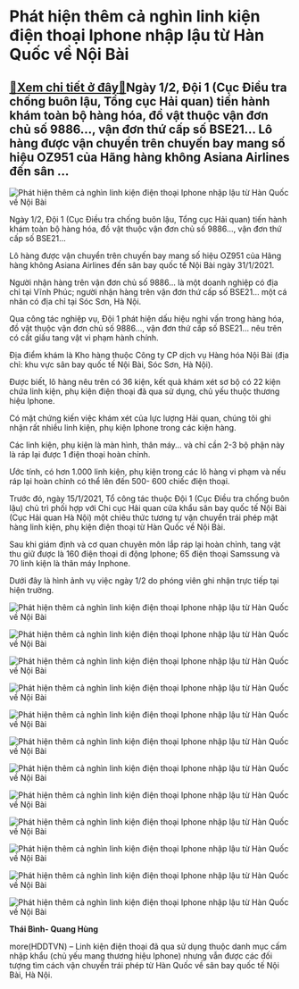 Phát hiện thêm cả nghìn linh kiện điện thoại Iphone nhập lậu từ Hàn Quốc về Nội Bài
===================================================================================

[:gift:Xem chi tiết ở đây:gift:](https://hddtvn.com/phat-hien-them-ca-nghin-linh-kien-dien-thoai-iphone-nhap-lau-tu-han-quoc-ve-noi-bai/)Ngày 1/2, Đội 1 (Cục Điều tra chống buôn lậu, Tổng cục Hải quan) tiến hành khám toàn bộ hàng hóa, đồ vật thuộc vận đơn chủ số 9886…, vận đơn thứ cấp số BSE21… Lô hàng được vận chuyển trên chuyến bay mang số hiệu OZ951 của Hãng hàng không Asiana Airlines đến sân …
-----------------------------------------------------------------------------------------------------------------------------------------------------------------------------------------------------------------------------------------------------------------------





![Phát hiện thêm cả nghìn linh kiện điện thoại Iphone nhập lậu từ Hàn Quốc về Nội Bài](https://hddtvn.com/wp-content/uploads/2021/02/88963595.jpg "Phát hiện thêm cả nghìn linh kiện điện thoại Iphone nhập lậu từ Hàn Quốc về Nội Bài")



Ngày 1/2, Đội 1 (Cục Điều tra chống buôn lậu, Tổng cục Hải quan) tiến hành khám toàn bộ hàng hóa, đồ vật thuộc vận đơn chủ số 9886…, vận đơn thứ cấp số BSE21…


Lô hàng được vận chuyển trên chuyến bay mang số hiệu OZ951 của Hãng hàng không Asiana Airlines đến sân bay quốc tế Nội Bài ngày 31/1/2021.


Người nhận hàng trên vận đơn chủ số 9886… là một doanh nghiệp có địa chỉ tại Vĩnh Phúc; người nhận hàng trên vận đơn thứ cấp số BSE21… một cá nhân có địa chỉ tại Sóc Sơn, Hà Nội.


Qua công tác nghiệp vụ, Đội 1 phát hiện dấu hiệu nghi vấn trong hàng hóa, đồ vật thuộc vận đơn chủ số 9886…, vận đơn thứ cấp số BSE21… nêu trên có cất giấu tang vật vi phạm hành chính.


Địa điểm khám là Kho hàng thuộc Công ty CP dịch vụ Hàng hóa Nội Bài (địa chỉ: khu vực sân bay quốc tế Nội Bài, Sóc Sơn, Hà Nội).


Được biết, lô hàng nêu trên có 36 kiện, kết quả khám xét sơ bộ có 22 kiện chứa linh kiện, phụ kiện điện thoại đã qua sử dụng, chủ yếu thuộc thương hiệu Iphone.


Có mặt chứng kiến việc khám xét của lực lượng Hải quan, chúng tôi ghi nhận rất nhiều linh kiện, phụ kiện Iphone trong các kiện hàng.


Các linh kiện, phụ kiện là màn hình, thân máy… và chỉ cần 2-3 bộ phận này là ráp lại được 1 điện thoại hoàn chỉnh.


Ước tính, có hơn 1.000 linh kiện, phụ kiện trong các lô hàng vi phạm và nếu ráp lại hoàn chỉnh có thể lên đến 500- 600 chiếc điện thoại.


Trước đó, ngày 15/1/2021, Tổ công tác thuộc Đội 1 (Cục Điều tra chống buôn lậu) chủ trì phối hợp với Chi cục Hải quan cửa khẩu sân bay quốc tế Nội Bài (Cục Hải quan Hà Nội) một chiêu thức tương tự vận chuyển trái phép mặt hàng linh kiện, phụ kiện điện thoại từ Hàn Quốc về Nội Bài.


Sau khi giám định và cơ quan chuyên môn lắp ráp lại hoàn chỉnh, tang vật thu giữ được là 160 điện thoại di động Iphone; 65 điện thoại Samssung và 70 linh kiện là thân máy Inphone.


Dưới đây là hình ảnh vụ việc ngày 1/2 do phóng viên ghi nhận trực tiếp tại hiện trường.





![Phát hiện thêm cả nghìn linh kiện điện thoại Iphone nhập lậu từ Hàn Quốc về Nội Bài](https://hddtvn.com/wp-content/uploads/2021/02/61426397.jpg "Phát hiện thêm cả nghìn linh kiện điện thoại Iphone nhập lậu từ Hàn Quốc về Nội Bài")






![Phát hiện thêm cả nghìn linh kiện điện thoại Iphone nhập lậu từ Hàn Quốc về Nội Bài](https://hddtvn.com/wp-content/uploads/2021/02/33711077.jpg "Phát hiện thêm cả nghìn linh kiện điện thoại Iphone nhập lậu từ Hàn Quốc về Nội Bài")






![Phát hiện thêm cả nghìn linh kiện điện thoại Iphone nhập lậu từ Hàn Quốc về Nội Bài](https://hddtvn.com/wp-content/uploads/2021/02/20889623.jpg "Phát hiện thêm cả nghìn linh kiện điện thoại Iphone nhập lậu từ Hàn Quốc về Nội Bài")






![Phát hiện thêm cả nghìn linh kiện điện thoại Iphone nhập lậu từ Hàn Quốc về Nội Bài](https://hddtvn.com/wp-content/uploads/2021/02/65658635.jpg "Phát hiện thêm cả nghìn linh kiện điện thoại Iphone nhập lậu từ Hàn Quốc về Nội Bài")






![Phát hiện thêm cả nghìn linh kiện điện thoại Iphone nhập lậu từ Hàn Quốc về Nội Bài](https://hddtvn.com/wp-content/uploads/2021/02/86135629.jpg "Phát hiện thêm cả nghìn linh kiện điện thoại Iphone nhập lậu từ Hàn Quốc về Nội Bài")






![Phát hiện thêm cả nghìn linh kiện điện thoại Iphone nhập lậu từ Hàn Quốc về Nội Bài](https://hddtvn.com/wp-content/uploads/2021/02/64073615.jpg "Phát hiện thêm cả nghìn linh kiện điện thoại Iphone nhập lậu từ Hàn Quốc về Nội Bài")






![Phát hiện thêm cả nghìn linh kiện điện thoại Iphone nhập lậu từ Hàn Quốc về Nội Bài](https://hddtvn.com/wp-content/uploads/2021/02/34035501.jpg "Phát hiện thêm cả nghìn linh kiện điện thoại Iphone nhập lậu từ Hàn Quốc về Nội Bài")






![Phát hiện thêm cả nghìn linh kiện điện thoại Iphone nhập lậu từ Hàn Quốc về Nội Bài](https://hddtvn.com/wp-content/uploads/2021/02/51424169.jpg "Phát hiện thêm cả nghìn linh kiện điện thoại Iphone nhập lậu từ Hàn Quốc về Nội Bài")






![Phát hiện thêm cả nghìn linh kiện điện thoại Iphone nhập lậu từ Hàn Quốc về Nội Bài](https://hddtvn.com/wp-content/uploads/2021/02/47093081.jpg "Phát hiện thêm cả nghìn linh kiện điện thoại Iphone nhập lậu từ Hàn Quốc về Nội Bài")






![Phát hiện thêm cả nghìn linh kiện điện thoại Iphone nhập lậu từ Hàn Quốc về Nội Bài](https://hddtvn.com/wp-content/uploads/2021/02/62768345.jpg "Phát hiện thêm cả nghìn linh kiện điện thoại Iphone nhập lậu từ Hàn Quốc về Nội Bài")






![Phát hiện thêm cả nghìn linh kiện điện thoại Iphone nhập lậu từ Hàn Quốc về Nội Bài](https://hddtvn.com/wp-content/uploads/2021/02/8093865.jpg "Phát hiện thêm cả nghìn linh kiện điện thoại Iphone nhập lậu từ Hàn Quốc về Nội Bài")






![Phát hiện thêm cả nghìn linh kiện điện thoại Iphone nhập lậu từ Hàn Quốc về Nội Bài](https://hddtvn.com/wp-content/uploads/2021/02/47419329.jpg "Phát hiện thêm cả nghìn linh kiện điện thoại Iphone nhập lậu từ Hàn Quốc về Nội Bài")




**Thái Bình- Quang Hùng**



more(HDDTVN) – Linh kiện điện thoại đã qua sử dụng thuộc danh mục cấm nhập khẩu (chủ yếu mang thương hiệu Iphone) nhưng vẫn được các đối tượng tìm cách vận chuyển trái phép từ Hàn Quốc về sân bay quốc tế Nội Bài, Hà Nội.

